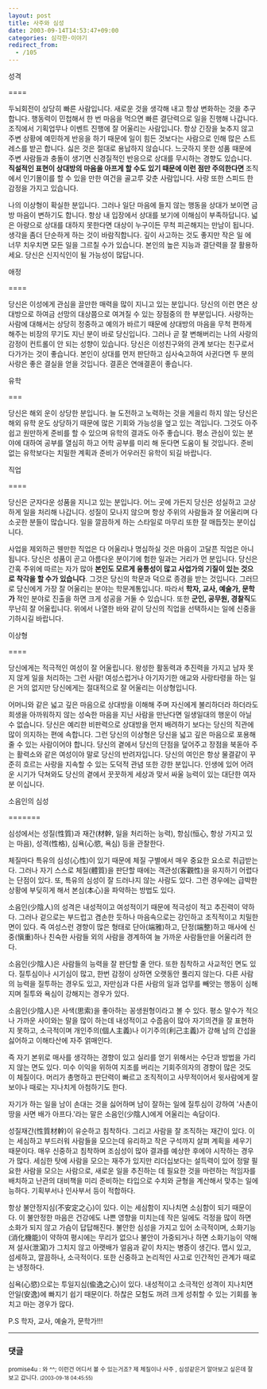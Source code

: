 ```yaml
---
layout: post
title: 사주와 심성
date: 2003-09-14T14:53:47+09:00
categories: 심각한-이야기
redirect_from:
  - /105
---
```


성격

====

두뇌회전이 상당히 빠른 사람입니다. 새로운 것을 생각해 내고 항상 변화하는 것을 추구합니다. 행동력이 민첩해서 한 번 마음을 먹으면 빠른 결단력으로 일을 진행해 나갑니다. 조직에서 기획업무나 이벤트 진행에 잘 어울리는 사람입니다. 항상 긴장을 늦추지 않고 주변 상황에 예민하게 반응을 하기 때문에 일이 힘든 것보다는 사람으로 인해 많은 스트레스를 받곤 합니다. 싫은 것은 절대로 용납하지 않습니다. 느긋하지 못한 성품 때문에 주변 사람들과 충돌이 생기면 신경질적인 반응으로 상대를 무시하는 경향도 있습니다. <B>직설적인 표현이 상대방의 마음을 아프게 할 수도 있기 때문에 이런 점만 주의한다면 </B>조직에서 인기몰이를 할 수 있을 만한 여건을 골고루 갖춘 사람입니다. 사랑 또한 스피드 한 감정을 가지고 있습니다.

나의 이상형이 확실한 분입니다. 그러나 일단 마음에 들지 않는 행동을 상대가 보이면 금방 마음이 변하기도 합니다. 항상 내 입장에서 상대를 보기에 이해심이 부족하답니다. 넓은 아량으로 상대를 대하지 못한다면 대상이 누구이든 무척 피곤해지는 만남이 됩니다. 생각을 좀더 단순하게 하는 것이 바람직합니다. 깊이 사고하는 것도 좋지만 작은 일 에 너무 치우치면 모든 일을 그르칠 수가 있습니다. 본인의 높은 지능과 결단력을 잘 활용하세요. 당신은 신지식인이 될 가능성이 많답니다.

애정

====

당신은 이성에게 관심을 끌만한 매력을 많이 지니고 있는 분입니다. 당신의 이런 면은 상대방으로 하여금 선망의 대상쯤으로 여겨질 수 있는 장점중의 한 부분입니다. 사랑하는 사람에 대해서는 상당히 정중하고 예의가 바르기 때문에 상대방의 마음을 무척 편하게 해주는 비장의 무기도 지닌 분이 바로 당신입니다. 그러나 곧 잘 변해버리는 나의 사랑의 감정이 컨트롤이 안 되는 성향이 있습니다. 당신은 이성친구와의 관계 보다는 친구로서 다가가는 것이 좋습니다. 본인이 상대를 먼저 판단하고 심사숙고하여 사귄다면 두 분의 사랑은 좋은 결실을 얻을 것입니다. 결혼은 연애결혼이 좋습니다.

유학

===

당신은 해외 운이 상당한 분입니다. 늘 도전하고 노력하는 것을 게을리 하지 않는 당신은 해외 유학 운도 상당하기 때문에 많은 기회와 가능성을 엎고 있는 격입니다. 그것도 아주 쉽고 원만하게 준비를 할 수 있으며 유학의 결과도 아주 좋습니다. 평소 관심이 있는 분야에 대하여 공부를 열심히 하고 어학 공부를 미리 해 둔다면 도움이 될 것입니다. 준비 없는 유학보다는 치밀한 계획과 준비가 어우러진 유학이 되길 바랍니다.

직업

====

당신은 군자다운 성품을 지니고 있는 분입니다. 어느 곳에 가든지 당신은 성실하고 고상하게 일을 처리해 나갑니다. 성질이 모나지 않으며 항상 주위의 사람들과 잘 어울리며 다소곳한 분들이 많습니다. 일을 깔끔하게 하는 스타일로 마무리 또한 잘 매듭짓는 분이십니다.

사업을 제외하곤 웬만한 직업은 다 어울리나 명심하실 것은 마음이 고달픈 직업은 아니 됩니다. 당신은 성품이 곧고 아름다운 분이기에 험한 일과는 거리가 먼 분입니다. 당신은 간혹 주위에 따르는 자가 많아 <B>본인도 모르게 융통성이 많고 사업가의 기질이 있는 것으로 착각을 할 수가 있습니다</B>. 그것은 당신의 학문과 덕으로 종경을 받는 것입니다. 그러므로 당신에게 가장 잘 어울리는 분야는 학문계통입니다. 따라서 <B>학자, 교사, 예술가, 문학가 </B>적인 분야로 진출을 하면 크게 성공을 거둘 수 있습니다. 또한 <B>군인, 공무원, 경찰직</B>도 무난히 잘 어울립니다. 위에서 나열한 바와 같이 당신의 직업을 선택하시는 일에 신중을 기하시길 바랍니다.

이상형

====

당신에게는 적극적인 여성이 잘 어울립니다. 왕성한 활동력과 추진력을 가지고 남자 못 지 않게 일을 처리하는 그런 사람! 여성스럽거나 아기자기한 애교와 사랑타령을 하는 일은 거의 없지만 당신에게는 절대적으로 잘 어울리는 이상형입니다.

어머니와 같은 넓고 깊은 마음으로 상대방을 이해해 주며 자신에게 불리하더라 하더라도 희생을 아까워하지 않는 성숙한 마음을 지닌 사람을 만난다면 일생일대의 행운이 아닐 수 없습니다. 당신은 예리한 비판력으로 상대방을 먼저 배려하기 보다는 당신의 직관에 많이 의지하는 편에 속합니다. 그런 당신의 이상형은 당신을 넓고 깊은 마음으로 포용해 줄 수 있는 사람이어야 합니다. 당신의 곁에서 당신의 단점을 덮어주고 장점을 북돋아 주는 활력소와 같은 여성이야 말로 당신의 반려자입니다. 당신의 여인은 항상 물결같이 꾸준히 흐르는 사랑을 지속할 수 있는 도덕적 관념 또한 강한 분입니다. 인생에 있어 어려운 시기가 닥쳐와도 당신의 곁에서 꿋꿋하게 세상과 맞서 싸울 능력이 있는 대단한 여자분 이십니다.

소음인의 심성

=======

심성에서는 성질(性質)과 재간(材幹, 일을 처리하는 능력), 항심(恒心, 항상 가지고 있는 마음), 성격(性格), 심욕(心慾, 욕심) 등을 관찰한다.

체질마다 특유의 심성(心性)이 있기 때문에 체질 구별에서 매우 중요한 요소로 취급받는다. 그러나 자기 스스로 체질(體質)을 판단할 때에는 객관성(客觀性)을 유지하기 어렵다는 단점이 있다. 또, 특유의 심성이 잘 드러나지 않는 사람도 있다. 그런 경우에는 급박한 상황에 부딪히게 해서 본심(本心)을 파악하는 방법도 있다.

소음인(少陰人)의 성격은 내성적이고 여성적이기 때문에 적극성이 적고 추진력이 약하다. 그러나 겉으로는 부드럽고 겸손한 듯하나 마음속으로는 강인하고 조직적이고 치밀한 면이 있다. 즉 여성스런 경향이 많은 형태로 단아(端雅)하고, 단정(端整)하고 매사에 신중(愼重)하나 친숙한 사람들 외의 사람을 경계하여 늘 가까운 사람들만을 어울리려 한다.

소음인(少陰人)은 사람들의 능력을 잘 판단할 줄 안다. 또한 침착하고 사교적인 면도 있다. 질투심이나 시기심이 많고, 한번 감정이 상하면 오랫동안 풀리지 않는다. 다른 사람의 능력을 질투하는 경우도 있고, 자만심과 다른 사람의 일과 업무를 빼앗는 행동이 심해지며 질투와 욕심이 강해지는 경우가 있다.

소음인(少陰人)은 사색(思索)을 좋아하는 꽁생원형이라고 볼 수 있다. 평소 말수가 적으나 가까운 사이와는 말을 많이 하는데 내성적이고 수줍음이 많아 자기의견을 잘 표현하지 못하고, 소극적이며 개인주의(個人主義)나 이기주의(利己主義)가 강해 남의 간섭을 싫어하고 이해타산에 자주 얽매인다.

즉 자기 본위로 매사를 생각하는 경향이 있고 실리를 얻기 위해서는 수단과 방법을 가리지 않는 면도 있다. 미수 이익을 위하여 지조를 버리는 기회주의자의 경향이 많은 것도 이 체질이다. 머리가 총명하고 판단력이 빠르고 조직적이고 사무적이어서 윗사람에게 잘 보이나 때로는 지나치게 아첨하기도 한다.

자기가 하는 일을 남이 손대는 것을 싫어하며 남이 잘하는 일에 질투심이 강하여 '사촌이 땅을 사면 배가 아프다.'라는 말은 소음인(少陰人)에게 어울리는 속담이다.

성질재간(性質材幹)이 유순하고 침착하다. 그리고 사람을 잘 조직하는 재간이 있다. 이는 세심하고 부드러워 사람들을 모으는데 유리하고 작은 구석까지 살펴 계획을 세우기 때문이다. 매우 신중하고 침착하며 조심성이 많아 결과를 예상한 후에야 시작하는 경우가 많다. 세심한 탓에 사람을 모으는 재주가 있지만 리더십보다는 설득력이 있어 정말 필요한 사람을 모으는 사람으로, 새로운 일을 추진하는 데 필요한 것을 마련하는 적임자를 배치하고 난관의 대비책을 미리 준비하는 타입으로 수치와 균형을 계산해서 맞추는 일에 능하다. 기획부서나 인사부서 등이 적합하다.

항상 불안정지심(不安定之心)이 있다. 이는 세심함이 지나치면 소심함이 되기 때문이다. 이 불안정한 마음은 건강에도 나쁜 영향을 미치는데 작은 일에도 걱정을 많이 하면 소화가 되지 않고 가슴이 답답해진다. 불안한 심성을 가지고 있어 소극적이며, 소화기능(消化機能)이 약하여 평시에는 무리가 없으나 불안이 가중되거나 하면 소화기능이 약해져 설사(泄瀉)가 그치지 않고 아랫배가 얼음과 같이 차지는 병증이 생긴다. 맵시 있고, 섬세하고, 깔끔하나, 소극적이다. 또한 신중하고 논리적인 사고로 인간적인 관계가 때로는 냉정하다.

심욕(心慾)으로는 투일지심(偸逸之心)이 있다. 내성적이고 소극적인 성격이 지나치면 안일(安逸)에 빠지기 쉽기 때문이다. 하찮은 모험도 꺼려 크게 성취할 수 있는 기회를 놓치고 마는 경우가 많다.

P.S 학자, 교사, 예술가, 문학가!!!

* * *

### 댓글



<!--- cmt:221 --->
<!--- mail: --->
<!--- parent:0 --->

<small class=comment>promise4u : 와 ^^; 이런건 어디서 볼 수 있는거죠?  제 체질이나 사주 , 심성같은거 알아보고 싶은데 잘 보고 갑니다. <small>(2003-09-18 04:45:55)</small></small>

